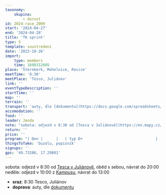 ```yaml
---
taxonomy:
    skupina:
        - dorost
id: 2024-race_2009
start: '2024-04-27'
end: '2024-04-28'
title: 'TK sprint'
type: S
template: soustredeni
date: '2023-10-26'
import:
    type: members
    time: 1698312605
place: 'Šternberk, Mohelnice, Rosice'
meetTime: '8:30'
meetPlace: 'Tesco, Juliánov'
link: ''
eventTypeDescription: ''
startTime: ''
map: ''
terrain: ''
transport: 'auty, dle [dokumentu](https://docs.google.com/spreadsheets/d/13nAnJUMskLVqCIEIaDftTleUtRbcFuc8Phf_JeQNO-E/edit#gid=712731051)'
accomodation: ''
food: ''
leader: Jenda
note: "sobota: odjezd v 8:30 od [Tesca v Juliánově](https://en.mapy.cz/s/kolobovala), oběd s sebou, návrat do 20:00\r\nneděle: odjezd v 10:00 z [Kampusu](https://en.mapy.cz/s/jegenufohu), návrat do 13:00"
return: ''
price: ''
program: "| Den |      |   | typ D+                                 |  mapa       | parkování | na kontrole            | \r\n| --- | ---- | - | -------------------------------------- |  ----------  | -------- | ---------------------- | \r\n| so  | dopo | 1 | sprintové úseky       |  Šternberk         | https://en.mapy.cz/s/maherazevo        | Lampion          | \r\n|     | odpo | 2 | sprint                          | Mohelnice        | -       | Lampion | \r\n| ne  | dopo | 3 | sprintové štafety      | Rosice              | https://mapy.cz/s/kohotucumu       | Lampion + číslo       | \r\n|     | odpo |   | -                                 |                            |          |                        |"
thingsToTake: 'buzolu, popisník'
signups: ''
gps: '49.73286, 17.29801'
---
```


sobota: odjezd v 8:30 od [Tesca v Juliánově](https://en.mapy.cz/s/kolobovala), oběd s sebou, návrat do 20:00
neděle: odjezd v 10:00 z [Kampusu](https://en.mapy.cz/s/jegenufohu), návrat do 13:00
* **sraz**: 8:30 Tesco, Juliánov
* **doprava**: auty, dle [dokumentu](https://docs.google.com/spreadsheets/d/13nAnJUMskLVqCIEIaDftTleUtRbcFuc8Phf_JeQNO-E/edit#gid=712731051)
